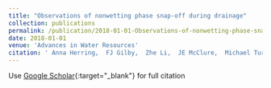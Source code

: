 ```yaml
---
title: "Observations of nonwetting phase snap-off during drainage"
collection: publications
permalink: /publication/2018-01-01-Observations-of-nonwetting-phase-snap-off-during-drainage
date: 2018-01-01
venue: 'Advances in Water Resources'
citation: ' Anna Herring,  FJ Gilby,  Zhe Li,  JE McClure,  Michael Turner,  JP Veldkamp,  L Beeching,  AP Sheppard, &quot;Observations of nonwetting phase snap-off during drainage.&quot; Advances in Water Resources, 2018.'
---
```

Use [Google Scholar](https://scholar.google.com/scholar?q=Observations+of+nonwetting+phase+snap+off+during+drainage){:target="_blank"} for full citation
